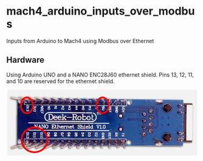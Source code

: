 # mach4_arduino_inputs_over_modbus
Inputs from Arduino to Mach4 using Modbus over Ethernet

## Hardware

Using Arduino UNO and a NANO ENC28J60 ethernet shield. Pins 13, 12, 11, and 10 are reserved for the ethernet shield. 

<p align="center">
  <img src="/img/nano_ethernet.jpg" width="500"/>
</p>

